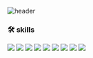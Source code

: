 <!-- 폰트색인 검은색과 대비되게 밝은 생상 리스트 -->
<!-- ![header](https://capsule-render.vercel.app/api?type=venom&height=200&color=gradient&customColorList=1,3,4,5,6,7,12,14,15,17,18,19,26,27,28&text=Front-End&fontSize=50&animation=fadeIn&desc=Developer&descAlignY=65&descSize=30&fontAlignY=45&fontColor=000000) -->

<!-- 가장 마음에 드는 색상 -->
![header](https://capsule-render.vercel.app/api?type=venom&height=200&color=gradient&customColorList=9&text=Front-End&fontSize=50&animation=fadeIn&desc=Developer&descAlignY=65&descSize=30&fontAlignY=45&fontColor=000000)

### 🛠️ skills

<img src="https://img.shields.io/badge/JavaScript-F7DF1E?style=flat&logo=JavaScript&logoColor=black">
<img src="https://img.shields.io/badge/TypeScript-3178C6?style=flat&logo=TypeScript&logoColor=white">
<img src="https://img.shields.io/badge/React-61DAFB?style=flat&logo=React&logoColor=black">
<img src="https://img.shields.io/badge/HTML5-E34F26?style=flat&logo=HTML5&logoColor=white">
<img src="https://img.shields.io/badge/CSS3-1572B6?style=flat&logo=CSS3&logoColor=white">
<img src="https://img.shields.io/badge/Node.js-5FA04E?style=flat&logo=Node.js&logoColor=white">
<img src="https://img.shields.io/badge/MongoDB-47A248?style=flat&logo=MongoDB&logoColor=white">
<img src="https://img.shields.io/badge/JAVA-007396?style=flat&logo=JAVA&logoColor=white">
<img src="https://img.shields.io/badge/Python-3776AB?style=flat&logo=Python&logoColor=white">
